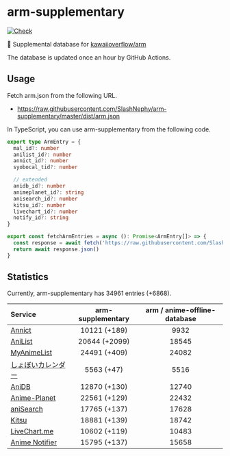 # arm-supplementary

[![Check](https://github.com/SlashNephy/arm-supplementary/actions/workflows/check-node.yml/badge.svg)](https://github.com/SlashNephy/arm-supplementary/actions/workflows/check-node.yml)

💊 Supplemental database for [kawaiioverflow/arm](https://github.com/kawaiioverflow/arm)

The database is updated once an hour by GitHub Actions.

## Usage

Fetch arm.json from the following URL.

- https://raw.githubusercontent.com/SlashNephy/arm-supplementary/master/dist/arm.json

In TypeScript, you can use arm-supplementary from the following code.

```TypeScript
export type ArmEntry = {
  mal_id?: number
  anilist_id?: number
  annict_id?: number
  syobocal_tid?: number

  // extended
  anidb_id?: number
  animeplanet_id?: string
  anisearch_id?: number
  kitsu_id?: number
  livechart_id?: number
  notify_id?: string
}

export const fetchArmEntries = async (): Promise<ArmEntry[]> => {
  const response = await fetch('https://raw.githubusercontent.com/SlashNephy/arm-supplementary/master/dist/arm.json')
  return await response.json()
}
```

## Statistics

Currently, arm-supplementary has 34961 entries (+6868).

| Service                                     | arm-supplementary | arm / anime-offline-database |
| :------------------------------------------ | :---------------: | :--------------------------: |
| [Annict](https://annict.com)                |   10121 (+189)    |             9932             |
| [AniList](https://anilist.co)               |   20644 (+2099)   |            18545             |
| [MyAnimeList](https://myanimelist.net)      |   24491 (+409)    |            24082             |
| [しょぼいカレンダー](https://cal.syoboi.jp) |    5563 (+47)     |             5516             |
| [AniDB](https://anidb.net)                  |   12870 (+130)    |            12740             |
| [Anime-Planet](https://anime-planet.com)    |   22561 (+129)    |            22432             |
| [aniSearch](https://anisearch.com)          |   17765 (+137)    |            17628             |
| [Kitsu](https://kitsu.io)                   |   18881 (+139)    |            18742             |
| [LiveChart.me](https://livechart.me)        |   10602 (+119)    |            10483             |
| [Anime Notifier](https://notify.moe)        |   15795 (+137)    |            15658             |
